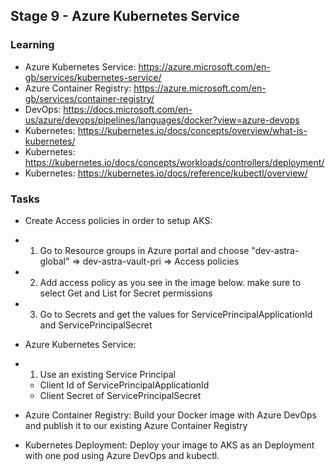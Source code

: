 ## Stage 9 - Azure Kubernetes Service

### Learning

- Azure Kubernetes Service: https://azure.microsoft.com/en-gb/services/kubernetes-service/
- Azure Container Registry: https://azure.microsoft.com/en-gb/services/container-registry/
- DevOps: https://docs.microsoft.com/en-us/azure/devops/pipelines/languages/docker?view=azure-devops
- Kubernetes: https://kubernetes.io/docs/concepts/overview/what-is-kubernetes/
- Kubernetes: https://kubernetes.io/docs/concepts/workloads/controllers/deployment/
- Kubernetes: https://kubernetes.io/docs/reference/kubectl/overview/

### Tasks

- Create Access policies in order to setup AKS:
 - 1. Go to Resource groups in Azure portal and choose "dev-astra-global" => dev-astra-vault-pri => Access policies
 - 2. Add access policy as you see in the image below. make sure to select Get and List for Secret permissions
 - 3. Go to Secrets and get the values for ServicePrincipalApplicationId and ServicePrincipalSecret

- Azure Kubernetes Service:
 - 1. Use an existing Service Principal
    - Client Id of ServicePrincipalApplicationId
    - Client Secret of ServicePrincipalSecret

- Azure Container Registry: Build your Docker image with Azure DevOps and publish it to our existing Azure Container Registry

- Kubernetes Deployment: Deploy your image to AKS as an Deployment with one pod using Azure DevOps and kubectl.